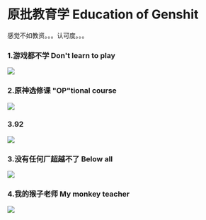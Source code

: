 # 原批教育学   Education of Genshit

感觉不如教资。。。认可度。。。

### 1.游戏都不学   Don't learn to play

![](https://github.com/DreamingCats/GenshitJokes/raw/main/原批教育学/游戏都不学.jpg)

### 2.原神选修课   "OP"tional course

![](https://github.com/DreamingCats/GenshitJokes/raw/main/原批教育学/原神选修课.jpg)

### 3.92

![](https://github.com/DreamingCats/GenshitJokes/raw/main/原批教育学/92.jpg)

### 3.没有任何厂超越不了   Below all

![](https://github.com/DreamingCats/GenshitJokes/raw/main/原批教育学/没有任何厂超越不了.jpg)

### 4.我的猴子老师 My monkey teacher

![](https://github.com/DreamingCats/GenshitJokes/raw/main/超能原批大搜索/我的猴子老师.jpg)